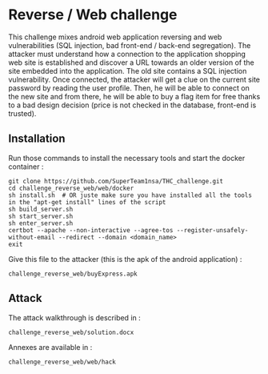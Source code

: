 # Reverse / Web challenge

This challenge mixes android web application reversing and web vulnerabilities (SQL injection, bad front-end / back-end segregation). The attacker must understand how a connection to the application shopping web site is established and discover a URL towards an older version of the site embedded into the application. The old site contains a SQL injection vulnerability. Once connected, the attacker will get a clue on the current site password by reading the user profile. Then, he will be able to connect on the new site and from there, he will be able to buy a flag item for free thanks to a bad design decision (price is not checked in the database, front-end is trusted).

## Installation

Run those commands to install the necessary tools and start the docker container :

	git clone https://github.com/SuperTeam1nsa/THC_challenge.git
	cd challenge_reverse_web/web/docker
	sh install.sh  # OR juste make sure you have installed all the tools in the "apt-get install" lines of the script
	sh build_server.sh
	sh start_server.sh
	sh enter_server.sh
	certbot --apache --non-interactive --agree-tos --register-unsafely-without-email --redirect --domain <domain_name>
	exit

Give this file to the attacker (this is the apk of the android application) :

	challenge_reverse_web/buyExpress.apk

## Attack

The attack walkthrough is described in :

	challenge_reverse_web/solution.docx

Annexes are available in :

	challenge_reverse_web/web/hack

